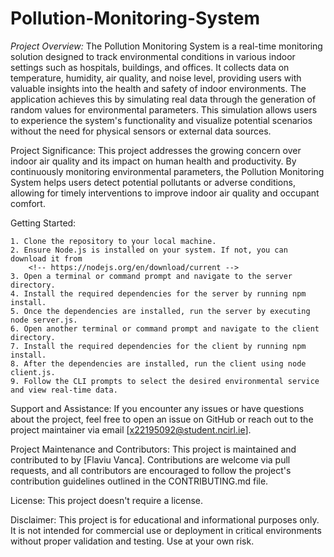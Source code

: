 # Pollution-Monitoring-System 

_Project Overview:_
    The Pollution Monitoring System is a real-time monitoring solution designed to track environmental conditions in various indoor settings such as hospitals, buildings, and offices. It collects data on temperature, humidity, air quality, and noise level, providing users with valuable insights into the health and safety of indoor environments. The application achieves this by simulating real data through the generation of random values for environmental parameters. This simulation allows users to experience the system's functionality and visualize potential scenarios without the need for physical sensors or external data sources.

Project Significance:
    This project addresses the growing concern over indoor air quality and its impact on human health and productivity. By continuously monitoring environmental parameters, the Pollution Monitoring System helps users detect potential pollutants or adverse conditions, allowing for timely interventions to improve indoor air quality and occupant comfort.

Getting Started:

    1. Clone the repository to your local machine.
    2. Ensure Node.js is installed on your system. If not, you can download it from 
        <!-- https://nodejs.org/en/download/current -->
    3. Open a terminal or command prompt and navigate to the server directory.
    4. Install the required dependencies for the server by running npm install.
    5. Once the dependencies are installed, run the server by executing node server.js.
    6. Open another terminal or command prompt and navigate to the client directory.
    7. Install the required dependencies for the client by running npm install.
    8. After the dependencies are installed, run the client using node client.js.
    9. Follow the CLI prompts to select the desired environmental service and view real-time data.

Support and Assistance:
    If you encounter any issues or have questions about the project, feel free to open an issue on GitHub or reach out to the project maintainer via email [x22195092@student.ncirl.ie].

Project Maintenance and Contributors:
    This project is maintained and contributed to by [Flaviu Vanca]. Contributions are welcome via pull requests, and all contributors are encouraged to follow the project's contribution guidelines outlined in the CONTRIBUTING.md file.

License:
    This project doesn't require a license.

Disclaimer:
    This project is for educational and informational purposes only. It is not intended for commercial use or deployment in critical environments without proper validation and testing. Use at your own risk.